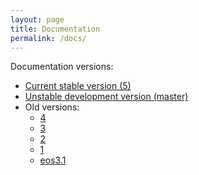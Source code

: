 ```yaml
---
layout: page
title: Documentation
permalink: /docs/
---
```


Documentation versions:

- [Current stable version (5)](5)
- [Unstable development version (master)](master)
- Old versions:
  - [4](4)
  - [3](3)
  - [2](2)
  - [1](1)
  - [eos3.1](eos3.1)
